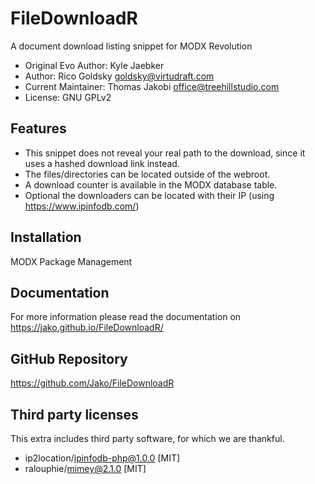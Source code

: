 # FileDownloadR

A document download listing snippet for MODX Revolution

- Original Evo Author: Kyle Jaebker
- Author: Rico Goldsky <goldsky@virtudraft.com>
- Current Maintainer: Thomas Jakobi <office@treehillstudio.com>
- License: GNU GPLv2

## Features

- This snippet does not reveal your real path to the download, since it uses a hashed download link instead. 
- The files/directories can be located outside of the webroot.
- A download counter is available in the MODX database table.
- Optional the downloaders can be located with their IP (using https://www.ipinfodb.com/)

## Installation

MODX Package Management

## Documentation

For more information please read the documentation on https://jako.github.io/FileDownloadR/

## GitHub Repository

https://github.com/Jako/FileDownloadR

## Third party licenses

This extra includes third party software, for which we are thankful.

* ip2location/ipinfodb-php@1.0.0 [MIT]
* ralouphie/mimey@2.1.0 [MIT]
